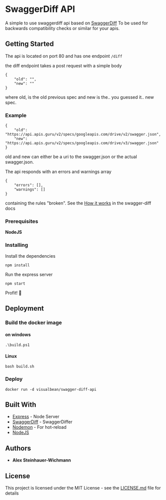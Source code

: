 # SwaggerDiff API

A simple to use swaggerdiff api based on [SwaggerDiff](https://github.com/zallek/swagger-diff)
To be used for backwards compatibility checks or similar for your apis.

## Getting Started

The api is located on port 80 and has one endpoint
`/diff`

the diff endpoint takes a post request with a simple body

```
{
	"old": "",
	"new": ""
}
```

where old, is the old previous spec and new is the.. you guessed it.. new spec.

### Example

```
{
	"old": "https://api.apis.guru/v2/specs/googleapis.com/drive/v2/swagger.json",
	"new": "https://api.apis.guru/v2/specs/googleapis.com/drive/v3/swagger.json"
}
```

old and new can either be a uri to the swagger.json or the actual swagger.json.

The api responds with an errors and warnings array

```
{
    "errors": [],
    "warnings": []
}
```

containing the rules "broken".
See the [How it works](https://github.com/zallek/swagger-diff#how-it-works) in the swagger-diff docs
### Prerequisites

**NodeJS**

### Installing

Install the dependencies

```
npm install
```

Run the express server

```
npm start
```

Profit! :tada:

## Deployment

### Build the docker image

#### on windows

```
.\build.ps1
```

#### Linux

```
bash build.sh
```

### Deploy

```
docker run -d visualbean/swagger-diff-api
```

## Built With

- [Express](https://expressjs.com/) - Node Server
- [SwaggerDiff](https://github.com/zallek/swagger-diff) - SwaggerDiffer
- [Nodemon](https://nodemon.io/) - For hot-reload
- [NodeJS](https://nodejs.org)

## Authors

- **Alex Steinhauer-Wichmann**

## License

This project is licensed under the MIT License - see the [LICENSE.md](LICENSE.md) file for details
